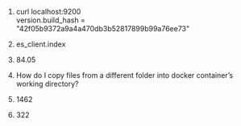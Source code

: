 01. curl localhost:9200 <br />
version.build_hash = "42f05b9372a9a4a470db3b52817899b99a76ee73"

02. es_client.index

03. 84.05

04. How do I copy files from a different folder into docker container’s working directory?

05. 1462

06. 322